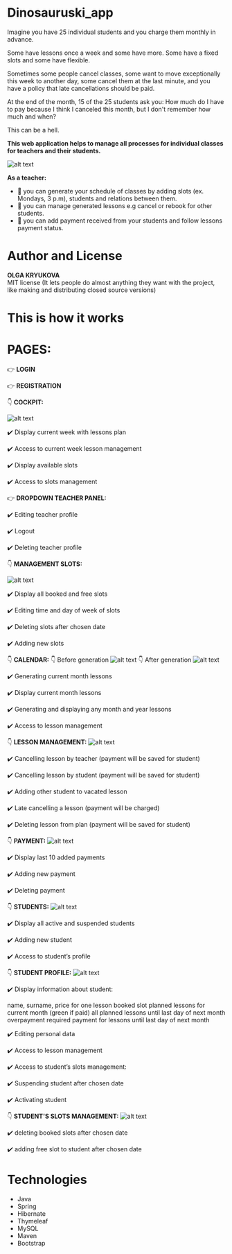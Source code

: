 # Dinosauruski_app

Imagine you have 25 individual students and you charge them monthly in advance. 

Some have lessons once a week and some have more. Some have a fixed slots and some have flexible.

Sometimes some people cancel classes, some want to move exceptionally this week to another day, some cancel them at the last minute, and you have a policy that late cancellations should be paid.

At the end of the month, 15 of the 25 students ask you: How much do I have to pay because I think I canceled this month, but I don't remember how much and when? 

This can be a hell.


**This web application helps to manage all processes for individual classes for teachers and their students.**

![alt text][main]

**As a teacher:**
* :star2: you can generate your schedule of classes by adding slots (ex. Mondays, 3 p.m), students and relations between them. 
* :star2: you can manage generated lessons e.g cancel or rebook for other students.
* :star2: you can add payment received from your students and follow lessons payment status.

# Author and License
**OLGA KRYUKOVA**   
MIT license (It lets people do almost anything they want with the project, like making and distributing closed source versions)
# This is how it works
 

# PAGES:

:point_right:  **LOGIN** 

:point_right: **REGISTRATION**

:point_down: **COCKPIT:**

![alt text][cockpit]

:heavy_check_mark: Display current week with lessons plan

:heavy_check_mark: Access to current week lesson management

:heavy_check_mark: Display available slots

:heavy_check_mark: Access to slots management

:point_right: **DROPDOWN TEACHER PANEL:**

:heavy_check_mark: Editing  teacher profile

:heavy_check_mark: Logout

:heavy_check_mark: Deleting  teacher profile

:point_down: **MANAGEMENT SLOTS:**

![alt text][slots]

:heavy_check_mark: Display all booked and free slots

:heavy_check_mark: Editing time and day of week of slots

:heavy_check_mark: Deleting slots after chosen date

:heavy_check_mark: Adding new slots
 

 
:point_down: **CALENDAR:**
:point_down: Before generation
![alt text][cal-before]
:point_down: After generation
![alt text][cal-after]

:heavy_check_mark: Generating current month lessons

:heavy_check_mark: Display current month lessons

:heavy_check_mark: Generating and displaying any month and year lessons

:heavy_check_mark: Access to lesson management
 
:point_down: **LESSON MANAGEMENT:**
![alt text][rebooking]

:heavy_check_mark: Cancelling lesson by teacher (payment will be saved for student)

:heavy_check_mark: Cancelling lesson by student (payment will be saved for student)

:heavy_check_mark: Adding other student to vacated lesson 

:heavy_check_mark: Late cancelling a lesson (payment will be charged)

:heavy_check_mark: Deleting lesson from plan  (payment will be saved for student)
 
:point_down: **PAYMENT:**
![alt text][payments]

:heavy_check_mark: Display last 10 added payments

:heavy_check_mark: Adding new payment

:heavy_check_mark: Deleting payment

 
:point_down: **STUDENTS:**
![alt text][students]

:heavy_check_mark: Display all active and suspended students

:heavy_check_mark: Adding new student

:heavy_check_mark: Access to student’s profile
 
:point_down: **STUDENT PROFILE:**
![alt text][student-profile]

:heavy_check_mark: Display information about student:

 name, 
surname, 
price for one lesson
booked slot
planned lessons for current month (green if paid)
all planned lessons until last day of next month
overpayment
required payment for lessons until last day of next month

:heavy_check_mark: Editing personal data

:heavy_check_mark: Access to lesson management

:heavy_check_mark: Access to student’s slots  management:

:heavy_check_mark: Suspending student after chosen date

:heavy_check_mark: Activating student
 
:point_down: **STUDENT'S SLOTS MANAGEMENT:**
![alt text][student-slots]

:heavy_check_mark: deleting booked slots after chosen date

:heavy_check_mark:  adding free slot to student after chosen date
 
# Technologies
* Java
* Spring
* Hibernate
* Thymeleaf
* MySQL
* Maven
* Bootstrap

[cockpit]: https://github.com/Elton-John/Dinosauruski_app/blob/main/demoViews/main.png "cockpit"
[edit]: https://github.com/Elton-John/Dinosauruski_app/blob/main/demoViews/edit_teacher.png "editing teacher profile"
[slots]: https://github.com/Elton-John/Dinosauruski_app/blob/main/demoViews/slots-manage.png "slots"
[cal-before]: https://github.com/Elton-John/Dinosauruski_app/blob/main/demoViews/calendar_before_gen.png "calendar before generation"
[cal-after]: https://github.com/Elton-John/Dinosauruski_app/blob/main/demoViews/cal-after-gen.png "calendar after generation"
[rebooking]: https://github.com/Elton-John/Dinosauruski_app/blob/main/demoViews/rebooking.png "lesson changes"
[payments]: https://github.com/Elton-John/Dinosauruski_app/blob/main/demoViews/payments.png "payments"
[students]: https://github.com/Elton-John/Dinosauruski_app/blob/main/demoViews/students.png "students"
[student-profile]: https://github.com/Elton-John/Dinosauruski_app/blob/main/demoViews/student_profile.png "student profile"
[main]: https://github.com/Elton-John/Dinosauruski_app/blob/main/demoViews/cal-after-change.png "demo view"
[student-slots]: https://github.com/Elton-John/Dinosauruski_app/blob/main/demoViews/student_slots.png "changing studet's slots"
